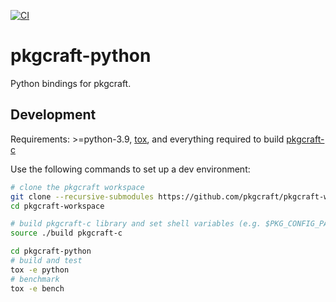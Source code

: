 [![CI](https://github.com/pkgcraft/pkgcraft-python/workflows/CI/badge.svg)](https://github.com/pkgcraft/pkgcraft-python/actions/workflows/ci.yml)

# pkgcraft-python

Python bindings for pkgcraft.

## Development

Requirements: >=python-3.9, [tox](https://pypi.org/project/tox/), and
everything required to build
[pkgcraft-c](https://github.com/pkgcraft/pkgcraft-c)

Use the following commands to set up a dev environment:

```bash
# clone the pkgcraft workspace
git clone --recursive-submodules https://github.com/pkgcraft/pkgcraft-workspace.git
cd pkgcraft-workspace

# build pkgcraft-c library and set shell variables (e.g. $PKG_CONFIG_PATH)
source ./build pkgcraft-c

cd pkgcraft-python
# build and test
tox -e python
# benchmark
tox -e bench
```
